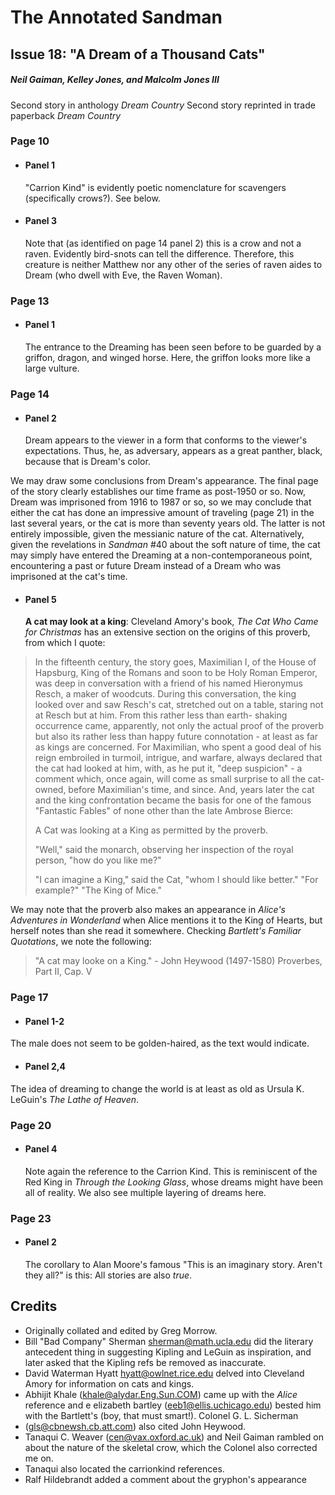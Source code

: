 # The Annotated Sandman

## Issue 18: "A Dream of a Thousand Cats"

##### Neil Gaiman, Kelley Jones, and Malcolm Jones III

Second story in anthology _Dream Country_
Second story reprinted in trade paperback _Dream Country_

### Page 10

- #### Panel 1

  "Carrion Kind" is evidently poetic nomenclature for scavengers (specifically crows?). See below.

- #### Panel 3

  Note that (as identified on page 14 panel 2) this is a crow and not a raven. Evidently bird-snots can tell the difference. Therefore, this creature is neither Matthew nor any other of the series of raven aides to Dream (who dwell with Eve, the Raven Woman).

### Page 13

- #### Panel 1

  The entrance to the Dreaming has been seen before to be guarded by a griffon, dragon, and winged horse. Here, the griffon looks more like a large vulture.

### Page 14

- #### Panel 2

  Dream appears to the viewer in a form that conforms to the viewer's expectations. Thus, he, as adversary, appears as a great panther, black, because that is Dream's color.

We may draw some conclusions from Dream's appearance. The final page of the story clearly establishes our time frame as post-1950 or so. Now, Dream was imprisoned from 1916 to 1987 or so, so we may conclude that either the cat has done an impressive amount of traveling (page 21) in the last several years, or the cat is more than seventy years old. The latter is not entirely impossible, given the messianic nature of the cat. Alternatively, given the revelations in _Sandman_ #40 about the soft nature of time, the cat may simply have entered the Dreaming at a non-contemporaneous point, encountering a past or future Dream instead of a Dream who was imprisoned at the cat's time.

- #### Panel 5

  **A cat may look at a king**: Cleveland Amory's book, _The Cat Who Came for Christmas_ has an extensive section on the origins of this proverb, from which I quote:

> In the fifteenth century, the story goes, Maximilian I, of the House of Hapsburg, King of the Romans and soon to be Holy Roman Emperor, was deep in conversation with a friend of his named Hieronymus Resch, a maker of woodcuts. During this conversation, the king looked over and saw Resch's cat, stretched out on a table, staring not at Resch but at him. From this rather less than earth- shaking occurrence came, apparently, not only the actual proof of the proverb but also its rather less than happy future connotation - at least as far as kings are concerned. For Maximilian, who spent a good deal of his reign embroiled in turmoil, intrigue, and warfare, always declared that the cat had looked at him, with, as he put it, "deep suspicion" - a comment which, once again, will come as small surprise to all the cat-owned, before Maximilian's time, and since. And, years later the cat and the king confrontation became the basis for one of the famous "Fantastic Fables" of none other than the late Ambrose Bierce:
>
> A Cat was looking at a King as permitted by the proverb.
>
> "Well," said the monarch, observing her inspection of the royal person, "how do you like me?"
>
> "I can imagine a King," said the Cat, "whom I should like better."
> "For example?"
> "The King of Mice."

We may note that the proverb also makes an appearance in _Alice's Adventures in Wonderland_ when Alice mentions it to the King of Hearts, but herself notes than she read it somewhere. Checking _Bartlett's Familiar Quotations_, we note the following:

> "A cat may looke on a King." - John Heywood (1497-1580)
> Proverbes, Part II, Cap. V

### Page 17

- #### Panel 1-2

The male does not seem to be golden-haired, as the text would indicate.

- #### Panel 2,4

The idea of dreaming to change the world is at least as old as Ursula K. LeGuin's _The Lathe of Heaven_.

### Page 20

- #### Panel 4

  Note again the reference to the Carrion Kind. This is reminiscent of the Red King in _Through the Looking Glass_, whose dreams might have been all of reality. We also see multiple layering of dreams here.

### Page 23

- #### Panel 2

  The corollary to Alan Moore's famous "This is an imaginary story. Aren't they all?" is this: All stories are also _true_.

## Credits

- Originally collated and edited by Greg Morrow.
- Bill "Bad Company" Sherman <sherman@math.ucla.edu> did the literary antecedent thing in suggesting Kipling and LeGuin as inspiration, and later asked that the Kipling refs be removed as inaccurate.
- David Waterman Hyatt <hyatt@owlnet.rice.edu> delved into Cleveland Amory for information on cats and kings.
- Abhijit Khale (khale@alydar.Eng.Sun.COM) came up with the _Alice_ reference and e elizabeth bartley (eeb1@ellis.uchicago.edu) bested him with the Bartlett's (boy, that must smart!). Colonel G. L. Sicherman
- (gls@cbnewsh.cb.att.com) also cited John Heywood.
- Tanaqui C. Weaver (cen@vax.oxford.ac.uk) and Neil Gaiman rambled on about the nature of the skeletal crow, which the Colonel also corrected me on.
- Tanaqui also located the carrionkind references.
- Ralf Hildebrandt added a comment about the gryphon's appearance
